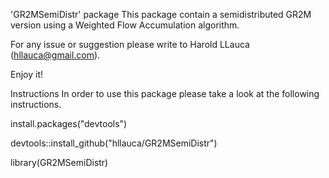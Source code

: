 'GR2MSemiDistr' package
This package contain a semidistributed GR2M version using a Weighted Flow Accumulation algorithm.

For any issue or suggestion please write to Harold LLauca (hllauca@gmail.com).

Enjoy it!

Instructions
In order to use this package please take a look at the following instructions.

install.packages("devtools")

devtools::install_github("hllauca/GR2MSemiDistr")

library(GR2MSemiDistr)
